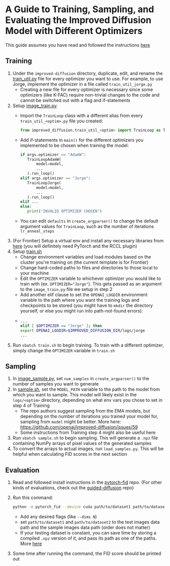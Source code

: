 # A Guide to Training, Sampling, and Evaluating the Improved Diffusion Model with Different Optimizers

This guide assumes you have read and followed the instructions [here](https://github.com/axonn-ai/improved-diffusion/blob/jorge/README.md)

## Training
1. Under the `improved-diffusion` directory, duplicate, edit, and rename the [train_util.py](https://github.com/axonn-ai/improved-diffusion/blob/jorge/improved_diffusion/train_util.py) file for every optimizer you want to use. For example, to use Jorge, implement the optimizer in a file called `train_util_jorge.py`
   - Creating a new file for every optimizer is necessary since some optimizers (like K-FAC) require non-trivial changes to the code and cannot be switched out with a flag and if-statements
2. Setup [image_train.py](https://github.com/axonn-ai/improved-diffusion/blob/jorge/scripts/image_train.py)
   - Import the `TrainLoop` class with a different alias from every `train_util_<optim>.py` file you created:

     ```python
     from improved_diffusion.train_util_<optim> import TrainLoop as TrainLoop<Optim>
     ```
   - Add if-statements in `main()` for the different optimizers you implemented to be chosen when training the model:

     ```python
     if args.optimizer == "AdamW":
        TrainLoopAdamW(
            model=model,
            ...
        ).run_loop()
     elif args.optimizer == "Jorge":
        TrainLoopJorge(
            model=model,
            ...
        ).run_loop()
     elif ...
     else:
        print("INVALID OPTIMIZER CHOSEN")
     ```
    - You can edit `defaults` in `create_argparser()` to change the default argument values for `TrainLoop`, such as the number of iterations `lr_anneal_steps`
3. (For Frontier) Setup a virtual env and install any necessary libraries from [here](https://github.com/axonn-ai/Megatron-AxoNN/blob/tiny-llama/examples/install_everything_on_frontier.sh) (you will definitely need PyTorch and the RCCL plugin)
4. Setup [train.sh](https://github.com/axonn-ai/improved-diffusion/blob/jorge/scripts/train.sh)
   - Change environment variables and load modules based on the cluster you're training on (the current template is for Frontier)
   - Change hard-coded paths to files and directories to those local to your machine
   - Edit the `OPTIMIZER` variable to whichever optimizer you would like to train with (ex. `OPTIMIZER="Jorge"`). This gets passed as an argument to the `image_train.py` file we setup in step 2
   - Add another elif clause to set the `OPENAI_LOGDIR` environment variable to the path where you want the training logs and checkpoints to be stored (you might have to `mkdir` the directory yourself, or else you might run into path-not-found errors):
   - 
     ```sh
     ...
     elif [ $OPTIMIZER == "Jorge" ]; then
     export OPENAI_LOGDIR=$IMPROVED_DIFFUSION_DIR/logs/jorge
     ...
     ```
5. Run `sbatch train.sh` to begin training. To train with a different optimizer, simply change the `OPTIMIZER` variable in `train.sh`

## Sampling
1. In [image_sample.py](https://github.com/axonn-ai/improved-diffusion/blob/jorge/scripts/image_sample.py), set `num_samples` in `create_argparser()` to the number of samples you want to generate
2. In [sample.sh](https://github.com/axonn-ai/improved-diffusion/blob/jorge/scripts/sample.sh), set the `MODEL_PATH` variable to the path to the model from which you want to sample. This model will likely exist in the `logs/<optim>` directory, depending on what env vars you chose to set in step 4 of Training
     - The repo authors suggest sampling from the EMA models, but depending on the number of iterations you trained your model for, sampling from `model` might be better. More here: https://github.com/openai/improved-diffusion/issues/59
     - Some instructions from Training step 4 might also be useful here
3. Run `sbatch sample.sh` to begin sampling. This will generate a `.npz` file containing NumPy arrays of pixel values of the generated samples
4. To convert the arrays to actual images, run `load_samples.py`. This will be helpful when calculating FID scores in the next section

## Evaluation
1. Read and followed install instructions in the [pytorch-fid](https://github.com/mseitzer/pytorch-fid) repo. (For other kinds of evaluations, check out the [guided-diffusion](//github.com/openai/guided-diffusion/tree/main/evaluations) repo)
2. Run this command:
      
      ```sh
      python -m pytorch_fid --device cuda path/to/dataset1 path/to/dataset2
      ```
      - Add any desired flags (like `--dims N`)
      - set `path/to/dataset1` and `path/to/dataset2` to the test images data path and the sample images data path (order does not matter)
      - If your testing dataset is constant, you can save time by storing a compiled `.npz` version of it, and pass its path as one of the paths. More [here](https://github.com/mseitzer/pytorch-fid/tree/master?tab=readme-ov-file#generating-a-compatible-npz-archive-from-a-dataset)
4. Some time after running the command, the FID score should be printed out
